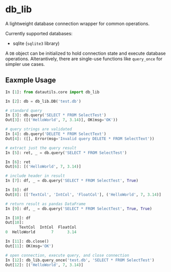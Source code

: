 # db_lib

A lightweight database connection wrapper for common operations.

Currently supported databases:
- sqlite (`sqlite3` library)

A `DB` object can be initialized to hold connection state and execute database operations. Alterantively, there are single-use functions like `query_once` for simpler use cases.

## Eaxmple Usage

```python
In [1]: from datautils.core import db_lib

In [2]: db = db_lib.DB('test.db')

# standard query
In [3]: db.query('SELECT * FROM SelectTest')
Out[3]: ([('HelloWorld', 7, 3.14)], OK(msg='OK'))

# query strings are validated
In [4]: db.query('DELETE * FROM SelectText')
Out[4]: ([], Error(msg='Invalid query DELETE * FROM SelectText'))

# extract just the query result
In [5]: ret, _ = db.query('SELECT * FROM SelectTest')

In [6]: ret
Out[6]: [('HelloWorld', 7, 3.14)]

# include header in result
In [7]: df, _ = db.query('SELECT * FROM SelectTest', True)

In [8]: df
Out[8]: [['TextCol', 'IntCol', 'FloatCol'], ('HelloWorld', 7, 3.14)]

# return result as pandas DataFrame
In [9]: df, _ = db.query('SELECT * FROM SelectTest', True, True)

In [10]: df
Out[10]: 
      TextCol  IntCol  FloatCol
0  HelloWorld       7      3.14

In [11]: db.close()
Out[11]: OK(msg='OK')

# open connection, execute query, and close connection
In [12]: db_lib.query_once('test.db', 'SELECT * FROM SelectTest')
Out[12]: [('HelloWorld', 7, 3.14)]
```
